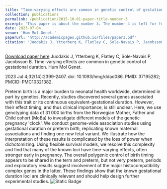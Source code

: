 ```yaml
---
title: "Time-varying effects are common in genetic control of gestational duration"
collection: publications
permalink: /publication/2015-10-01-paper-title-number-3
excerpt: 'This paper is about the number 3. The number 4 is left for future work.'
date: 2023-07-04
venue: 'Hum Mol Genet.'
paperurl: 'http://academicpages.github.io/files/paper3.pdf'
citation: 'Juodakis J, Ytterberg K, Flatley C, Sole-Navais P, Jacobsson B. (2023). &quot;Time-varying effects are common in genetic control of gestational duration.&quot;<i> Hum Mol Genet</i>. 32(14).' 
---
```


[Download paper here](http://academicpages.github.io/files/paper3.pdf)
Juodakis J, Ytterberg K, Flatley C, Sole-Navais P, Jacobsson B. Time-varying effects are common in genetic control of gestational duration. Hum Mol Genet. 

2023 Jul 4;32(14):2399-2407. doi: 10.1093/hmg/ddad086. PMID: 37195282; PMCID: PMC10321382.

Preterm birth is a major burden to neonatal health worldwide, determined in part by genetics. Recently, studies discovered several genes associated with this trait or its continuous equivalent-gestational duration. However, their effect timing, and thus clinical importance, is still unclear. Here, we use genotyping data of 31 000 births from the Norwegian Mother, Father and Child cohort (MoBa) to investigate different models of the genetic pregnancy 'clock'. We conduct genome-wide association studies using gestational duration or preterm birth, replicating known maternal associations and finding one new fetal variant. We illustrate how the interpretation of these results is complicated by the loss of power when dichotomizing. Using flexible survival models, we resolve this complexity and find that many of the known loci have time-varying effects, often stronger early in pregnancy. The overall polygenic control of birth timing appears to be shared in the term and preterm, but not very preterm, periods and exploratory results suggest involvement of the major histocompatibility complex genes in the latter. These findings show that the known gestational duration loci are clinically relevant and should help design further experimental studies.
![Static Badge](https://img.shields.io/badge/10.1093%2Fhmg%2Fddad086-a?label=DOI&link=https%3A%2F%2Fpubmed.ncbi.nlm.nih.gov%2F37195282%2F)

